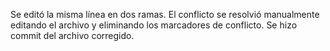 Se editó la misma línea en dos ramas.
El conflicto se resolvió manualmente editando el archivo y eliminando los marcadores de conflicto.
Se hizo commit del archivo corregido.
